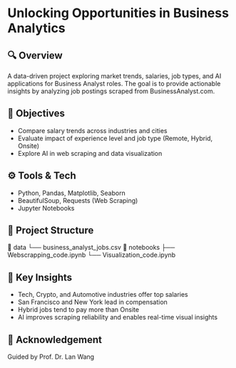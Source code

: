 # Unlocking Opportunities in Business Analytics

## 🔍 Overview
A data-driven project exploring market trends, salaries, job types, and AI applications for Business Analyst roles. The goal is to provide actionable insights by analyzing job postings scraped from BusinessAnalyst.com.

## 🎯 Objectives
- Compare salary trends across industries and cities  
- Evaluate impact of experience level and job type (Remote, Hybrid, Onsite)  
- Explore AI in web scraping and data visualization  

## ⚙️ Tools & Tech
- Python, Pandas, Matplotlib, Seaborn  
- BeautifulSoup, Requests (Web Scraping)  
- Jupyter Notebooks  

## 📁 Project Structure
📂 data
└── business_analyst_jobs.csv
📂 notebooks
├── Webscrapping_code.ipynb
└── Visualization_code.ipynb

## 🧠 Key Insights
- Tech, Crypto, and Automotive industries offer top salaries
- San Francisco and New York lead in compensation
- Hybrid jobs tend to pay more than Onsite
- AI improves scraping reliability and enables real-time visual insights

## 🙏 Acknowledgement

Guided by Prof. Dr. Lan Wang
